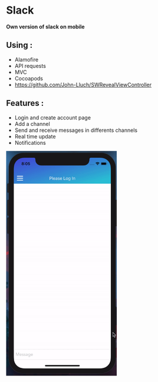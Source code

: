 # Slack

**Own version of slack on mobile**

Using :
------

- Alamofire
- API requests
- MVC
- Cocoapods
- https://github.com/John-Lluch/SWRevealViewController

Features :
---------
- Login and create account page
- Add a channel
- Send and receive messages in differents channels
- Real time update
- Notifications


<img src="Slack.gif" width="300">
